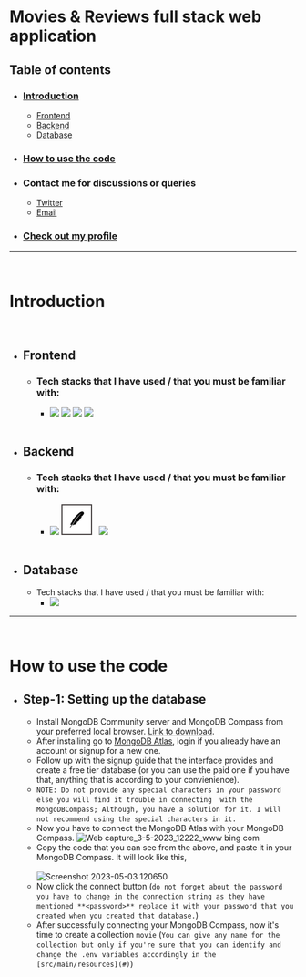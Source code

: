 # Movies & Reviews full stack web application

## Table of contents
- ### [Introduction](#introduction)
  - [Frontend](#frontend)
  - [Backend]()
  - [Database]()
- ### [How to use the code](#how-to-use-the-code-1)
- ### Contact me for discussions or queries
  - [Twitter](https://twitter.com/sharathlingams)
  - [Email](mailto:sharathprof1517@gmail.com)
- ### [Check out my profile](https://github.com/Sharath-1517)
<hr>
<br>

# Introduction
<br>

  - ## Frontend
    - ### Tech stacks that I have used / that you must be familiar with:<br>
      - [<img src="https://cdn.jsdelivr.net/gh/devicons/devicon/icons/html5/html5-original-wordmark.svg" height="50"/>](https://www.w3schools.com/html/) [<img src="https://cdn.jsdelivr.net/gh/devicons/devicon/icons/css3/css3-original-wordmark.svg" height="50"/>](https://www.w3schools.com/Css/) [<img src="https://cdn.jsdelivr.net/gh/devicons/devicon/icons/react/react-original-wordmark.svg" height="50"/>](https://react.dev/) [<img src="https://cdn.jsdelivr.net/gh/devicons/devicon/icons/javascript/javascript-original.svg" height="50"/>](https://developer.mozilla.org/en-US/docs/Web/javascript) <br><br>
  - ## Backend
    - ### Tech stacks that I have used / that you must be familiar with:<br>
      - [<img src="https://cdn.jsdelivr.net/gh/devicons/devicon/icons/java/java-original-wordmark.svg" height="50"/>](https://dev.java/learn/) [<img src="icons/maven.png" height="50" style="border: 2px solid #504B4B"/>](https://maven.apache.org/) &nbsp;&nbsp;[<img src="https://cdn.jsdelivr.net/gh/devicons/devicon/icons/spring/spring-original-wordmark.svg" height="50"/>](https://spring.io/projects/spring-boot) <br><br>
  - ## Database
    - Tech stacks that I have used / that you must be familiar with:<br>
      - [<img src="https://cdn.jsdelivr.net/gh/devicons/devicon/icons/mongodb/mongodb-original-wordmark.svg" height="50"/>](https://www.mongodb.com/docs/guides/)
<hr>
<br>

# How to use the code

  - ## Step-1: Setting up the database
    - Install MongoDB Community server and MongoDB Compass from your preferred local browser. [Link to download](https://fastdl.mongodb.org/windows/mongodb-windows-x86_64-6.0.5-signed.msi).
    - After installing go to [MongoDB Atlas](https://account.mongodb.com/account/login), login if you already have an account or signup for a new one.
    - Follow up with the signup guide that the interface provides and create a free tier database (or you can use the paid one if you have that, anything that is according to your convienience).
    - `NOTE: Do not provide any special characters in your password else you will find it trouble in connecting  with the MongoDBCompass; Although, you have a solution for it. I will not recommend using the special characters in it.`
    - Now you have to connect the MongoDB Atlas with your MongoDB Compass.
    ![Web capture_3-5-2023_12222_www bing com](https://user-images.githubusercontent.com/111525679/235846283-d3d00b14-2e20-4cb0-9f6b-f367694f5b2f.jpeg)
    - Copy the code that you can see from the above, and paste it in your MongoDB Compass. It will look like this, <br><br>
    ![Screenshot 2023-05-03 120650](https://user-images.githubusercontent.com/111525679/235846789-ff3cd9e0-d2d6-41c2-bd2c-f0550dae5f06.png)
    - Now click the connect button (`do not forget about the password you have to change in the connection string as they have mentioned **<password>** replace it with your password that you created when you created that database.`)
    - After successfully connecting your MongoDB Compass, now it's time to create a collection `movie` (`You can give any name for the collection but only if you're sure that you can identify and change the .env variables accordingly in the [src/main/resources](#)`)
